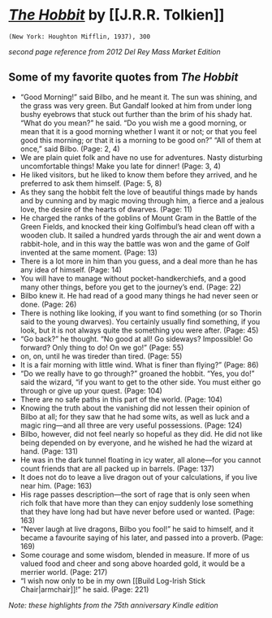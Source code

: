 # [*The Hobbit*](https://www.amazon.com/Hobbit-J-R-Tolkien/dp/054792822X/ref=sr_1_3?s=books&ie=UTF8&qid=1536843406&sr=1-3&keywords=the+hobbit&refinements=p_n_feature_browse-bin%3A2656022011) by [[J.R.R. Tolkien]]

`(New York: Houghton Mifflin, 1937), 300`

*second page reference from 2012 Del Rey Mass Market Edition*

## Some of my favorite quotes from *The Hobbit*
- “Good Morning!” said Bilbo, and he meant it. The sun was shining, and the grass was very green. But Gandalf looked at him from under long bushy eyebrows that stuck out further than the brim of his shady hat. “What do you mean?” he said. “Do you wish me a good morning, or mean that it is a good morning whether I want it or not; or that you feel good this morning; or that it is a morning to be good on?” “All of them at once,” said Bilbo. (Page: 2, 4)
- We are plain quiet folk and have no use for adventures. Nasty disturbing uncomfortable things! Make you late for dinner! (Page: 3, 4)
- He liked visitors, but he liked to know them before they arrived, and he preferred to ask them himself. (Page: 5, 8)
- As they sang the hobbit felt the love of beautiful things made by hands and by cunning and by magic moving through him, a fierce and a jealous love, the desire of the hearts of dwarves. (Page: 11)
- He charged the ranks of the goblins of Mount Gram in the Battle of the Green Fields, and knocked their king Golfimbul’s head clean off with a wooden club. It sailed a hundred yards through the air and went down a rabbit-hole, and in this way the battle was won and the game of Golf invented at the same moment. (Page: 13)
- There is a lot more in him than you guess, and a deal more than he has any idea of himself. (Page: 14)
- You will have to manage without pocket-handkerchiefs, and a good many other things, before you get to the journey’s end. (Page: 22)
- Bilbo knew it. He had read of a good many things he had never seen or done. (Page: 26)
- There is nothing like looking, if you want to find something (or so Thorin said to the young dwarves). You certainly usually find something, if you look, but it is not always quite the something you were after. (Page: 45)
- “Go back?” he thought. “No good at all! Go sideways? Impossible! Go forward? Only thing to do! On we go!” (Page: 55)
- on, on, until he was tireder than tired. (Page: 55)
- It is a fair morning with little wind. What is finer than flying?” (Page: 86)
- “Do we really have to go through?” groaned the hobbit. “Yes, you do!” said the wizard, “if you want to get to the other side. You must either go through or give up your quest. (Page: 104)
- There are no safe paths in this part of the world. (Page: 104)
- Knowing the truth about the vanishing did not lessen their opinion of Bilbo at all; for they saw that he had some wits, as well as luck and a magic ring—and all three are very useful possessions. (Page: 124)
- Bilbo, however, did not feel nearly so hopeful as they did. He did not like being depended on by everyone, and he wished he had the wizard at hand. (Page: 131)
- He was in the dark tunnel floating in icy water, all alone—for you cannot count friends that are all packed up in barrels. (Page: 137)
- It does not do to leave a live dragon out of your calculations, if you live near him. (Page: 163)
- His rage passes description—the sort of rage that is only seen when rich folk that have more than they can enjoy suddenly lose something that they have long had but have never before used or wanted. (Page: 163)
- “Never laugh at live dragons, Bilbo you fool!” he said to himself, and it became a favourite saying of his later, and passed into a proverb. (Page: 169)
- Some courage and some wisdom, blended in measure. If more of us valued food and cheer and song above hoarded gold, it would be a merrier world. (Page: 217)
- “I wish now only to be in my own [[Build Log-Irish Stick Chair|armchair]]!” he said. (Page: 221)


*Note: these highlights from the 75th anniversary Kindle edition*
